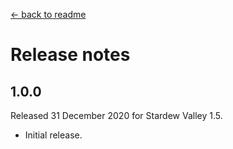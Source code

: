 ﻿﻿[← back to readme](README.md)

# Release notes
## 1.0.0
Released 31 December 2020 for Stardew Valley 1.5.

* Initial release.
